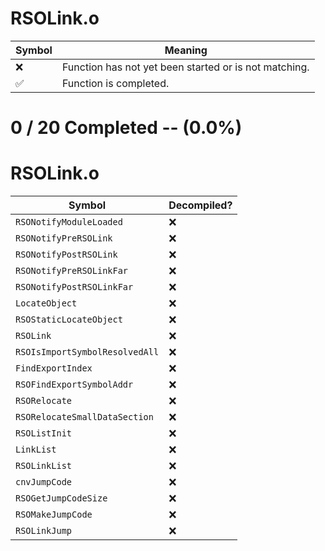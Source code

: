 # RSOLink.o
| Symbol | Meaning 
| ------------- | ------------- 
| :x: | Function has not yet been started or is not matching. 
| :white_check_mark: | Function is completed. 


# 0 / 20 Completed -- (0.0%)
# RSOLink.o
| Symbol | Decompiled? |
| ------------- | ------------- |
| `RSONotifyModuleLoaded` | :x: |
| `RSONotifyPreRSOLink` | :x: |
| `RSONotifyPostRSOLink` | :x: |
| `RSONotifyPreRSOLinkFar` | :x: |
| `RSONotifyPostRSOLinkFar` | :x: |
| `LocateObject` | :x: |
| `RSOStaticLocateObject` | :x: |
| `RSOLink` | :x: |
| `RSOIsImportSymbolResolvedAll` | :x: |
| `FindExportIndex` | :x: |
| `RSOFindExportSymbolAddr` | :x: |
| `RSORelocate` | :x: |
| `RSORelocateSmallDataSection` | :x: |
| `RSOListInit` | :x: |
| `LinkList` | :x: |
| `RSOLinkList` | :x: |
| `cnvJumpCode` | :x: |
| `RSOGetJumpCodeSize` | :x: |
| `RSOMakeJumpCode` | :x: |
| `RSOLinkJump` | :x: |
